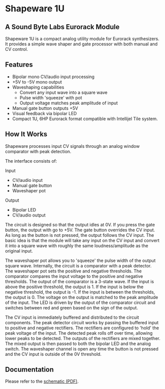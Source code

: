 # Shapeware 1U

## A Sound Byte Labs Eurorack Module

Shapeware 1U is a compact analog utility module for Eurorack synthesizers. It provides a simple wave shaper and gate processor with both manual and CV control.

## Features

- Bipolar mono CV/audio input processing
- +5V to -5V mono output
- Waveshaping capabilities
    - Convert any input wave into a square wave
    - Pulse width 'squeeze' with pot
    - Output voltage matches peak amplitude of input
- Manual gate button outputs +5V
- Visual feedback via bipolar LED
- Compact 1U, 6HP Eurorack format compatible with Intellijel Tile system.

## How It Works

Shapeware processes input CV signals through an analog window comparator with peak detection.

The interface consists of:

Input
- CV/audio input
- Manual gate button
- Waveshaper pot

Output
- Bipolar LED
- CV/audio output

The circuit is designed so that the output idles at 0V. If you press the gate button, the output with go to +5V. The gate button overrides the CV input. As long as the button is not pressed, the output follows the CV input. The basic idea is that the module will take any input on the CV input and convert it into a square wave with roughly the same loudness/amplitude as the original input.

The waveshaper pot allows you to 'squeeze' the pulse width of the output square wave. Internally, the circuit is a comparator with a peak detector. The waveshaper pot sets the positive and negative thresholds. The comparator compares the input voltage to the positive and negative thresholds. The output of the comparator is a 3-state wave. If the input is above the positive threshold, the output is 1. If the input is below the negative threshold, the output is -1. If the input is between the thresholds, the output is 0. The voltage on the output is matched to the peak amplitude of the input. The LED is driven by the output of the comparator circuit and switches between red and green based on the sign of the output.

The CV input is immediately buffered and distributed to the circuit components. The peak detector circuit works by passing the buffered input to positive and negative rectifiers. The rectifiers are configured to 'hold' the peak voltage of the input. The detected peak rolls off over time, allowing lower peaks to be detected. The outputs of the rectifiers are mixed together. The mixed output is then passed to both the bipolar LED and the analog switch. The waveshaper channel is open any time the button is not pressed and the CV input is outside of the 0V threshold. 

## Documentation

Please refer to the [schematic (PDF)](cv-gate.pdf).

